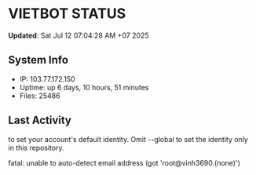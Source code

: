 # VIETBOT STATUS
**Updated**: Sat Jul 12 07:04:28 AM +07 2025

## System Info
- IP: 103.77.172.150
- Uptime: up 6 days, 10 hours, 51 minutes
- Files: 25486

## Last Activity

to set your account's default identity.
Omit --global to set the identity only in this repository.

fatal: unable to auto-detect email address (got 'root@vinh3690.(none)')

